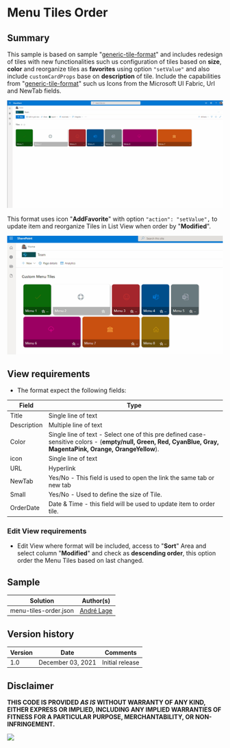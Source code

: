 # Menu Tiles Order 

## Summary
This sample is based on sample "[generic-tile-format](./../generic-tile-format/README.md)" and includes redesign of tiles with new functionalities such us configuration of tiles based on **size**, **color** and reorganize tiles as **favorites** using option `"setValue"` and also include `customCardProps` base on **description** of tile.
Include the capabilities from "[generic-tile-format](./../generic-tile-format/README.md)" such us Icons from the Microsoft UI Fabric, Url and NewTab fields.

![Menu Tile configuration](./assets/custom-tiles-menu.gif)

This format uses icon "**AddFavorite**" with option  `"action": "setValue",` to update item and reorganize Tiles in List View when order by "**Modified**". 

![Menu Tile configuration](./assets/custom-tiles-menu1.gif)

## View requirements
- The format expect the following fields:

Field |Type
--------|---------
Title | Single line of text 
Description | Multiple line of text 
Color | Single line of text - Select one of this pre defined case-sensitive colors - (**empty/null, Green, Red, CyanBlue, Gray, MagentaPink, Orange, OrangeYellow**).
icon | Single line of text
URL | Hyperlink 
NewTab | Yes/No - This field is used to open the link the same tab or new tab
Small | Yes/No - Used to define the size of Tile.
OrderDate | Date & Time - this field will be used to update item to order tile.

### Edit View requirements

- Edit View where format will be included, access to "**Sort**" Area and select column "**Modified**" and check as **descending order**, this option order the Menu Tiles based on last changed.


## Sample

Solution|Author(s)
--------|---------
menu-tiles-order.json | [André Lage](https://twitter.com/aaclage)

## Version history

Version|Date|Comments
-------|----|--------
1.0|December 03, 2021|Initial release


## Disclaimer
**THIS CODE IS PROVIDED *AS IS* WITHOUT WARRANTY OF ANY KIND, EITHER EXPRESS OR IMPLIED, INCLUDING ANY IMPLIED WARRANTIES OF FITNESS FOR A PARTICULAR PURPOSE, MERCHANTABILITY, OR NON-INFRINGEMENT.**

<img src="https://telemetry.sharepointpnp.com/sp-dev-list-formatting/view-samples/menu-tiles-order" />
